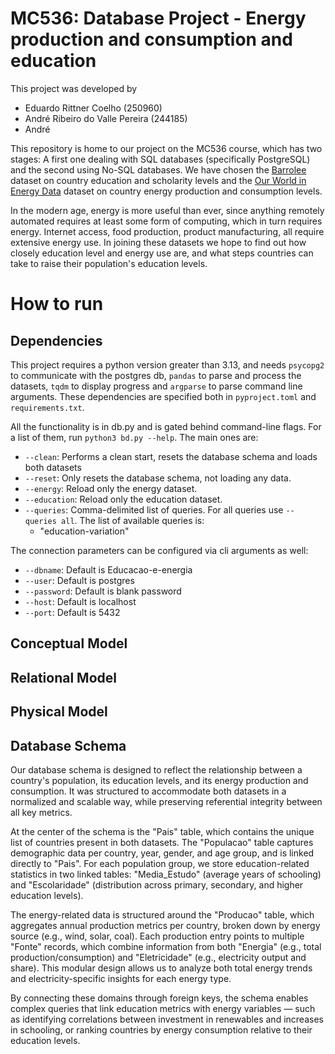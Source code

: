# MC536: Database Project - Energy production and consumption and education

This project was developed by
- Eduardo Rittner Coelho (250960)
- André Ribeiro do Valle Pereira (244185)
- André

This repository is home to our project on the MC536 course, which has two stages: A first one dealing with SQL databases (specifically PostgreSQL) and the second using No-SQL databases. We have chosen the [Barrolee](http://barrolee.com/) dataset on country education and scholarity levels and the [Our World in Energy Data](https://github.com/owid/energy-data) dataset on country energy production and consumption levels.

In the modern age, energy is more useful than ever, since anything remotely automated requires at least some form of computing, which in turn requires energy. Internet access, food production, product manufacturing, all require extensive energy use. In joining these datasets we hope to find out how closely education level and energy use are, and what steps countries can take to raise their population's education levels.

# How to run

## Dependencies

This project requires a python version greater than 3.13, and needs `psycopg2` to communicate with the postgres db, `pandas` to parse and process the datasets, `tqdm` to display progress and `argparse` to parse command line arguments. These dependencies are specified both in `pyproject.toml` and `requirements.txt`.

All the functionality is in db.py and is gated behind command-line flags. For a list of them, run `python3 bd.py --help`. The main ones are:

- `--clean`: Performs a clean start, resets the database schema and loads both datasets
- `--reset`: Only resets the database schema, not loading any data.
- `--energy`: Reload only the energy dataset.
- `--education`: Reload only the education dataset.
- `--queries`: Comma-delimited list of queries. For all queries use `--queries all`. The list of available queries is:
    - "education-variation"

The connection parameters can be configured via cli arguments as well:
- `--dbname`: Default is Educacao-e-energia
- `--user`: Default is postgres
- `--password`: Default is blank password
- `--host`: Default is localhost
- `--port`: Default is 5432


## Conceptual Model

## Relational Model

## Physical Model

## Database Schema

Our database schema is designed to reflect the relationship between a country's population, its education levels, and its energy production and consumption. It was structured to accommodate both datasets in a normalized and scalable way, while preserving referential integrity between all key metrics.

At the center of the schema is the "Pais" table, which contains the unique list of countries present in both datasets. The "Populacao" table captures demographic data per country, year, gender, and age group, and is linked directly to "Pais". For each population group, we store education-related statistics in two linked tables: "Media_Estudo" (average years of schooling) and "Escolaridade" (distribution across primary, secondary, and higher education levels).

The energy-related data is structured around the "Producao" table, which aggregates annual production metrics per country, broken down by energy source (e.g., wind, solar, coal). Each production entry points to multiple "Fonte" records, which combine information from both "Energia" (e.g., total production/consumption) and "Eletricidade" (e.g., electricity output and share). This modular design allows us to analyze both total energy trends and electricity-specific insights for each energy type.

By connecting these domains through foreign keys, the schema enables complex queries that link education metrics with energy variables — such as identifying correlations between investment in renewables and increases in schooling, or ranking countries by energy consumption relative to their education levels.
